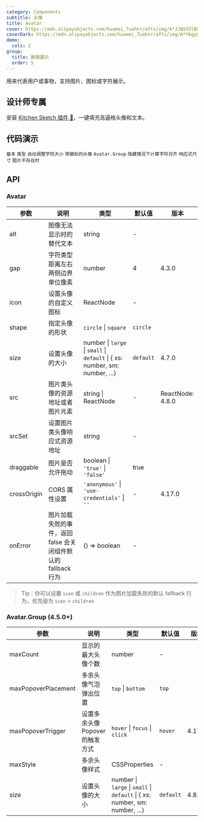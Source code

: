 ```yaml
---
category: Components
subtitle: 头像
title: Avatar
cover: https://mdn.alipayobjects.com/huamei_7uahnr/afts/img/A*JJBSS5lBG4IAAAAAAAAAAAAADrJ8AQ/original
coverDark: https://mdn.alipayobjects.com/huamei_7uahnr/afts/img/A*YbgyQaRGz-UAAAAAAAAAAAAADrJ8AQ/original
demo:
  cols: 2
group:
  title: 数据展示
  order: 5
---
```


用来代表用户或事物，支持图片、图标或字符展示。

## 设计师专属

安装 [Kitchen Sketch 插件 💎](https://kitchen.alipay.com)，一键填充高逼格头像和文本。

## 代码演示

<!-- prettier-ignore -->
<code src="./demo/basic.tsx">基本</code>
<code src="./demo/type.tsx">类型</code>
<code src="./demo/dynamic.tsx">自动调整字符大小</code>
<code src="./demo/badge.tsx">带徽标的头像</code>
<code src="./demo/group.tsx">Avatar.Group</code>
<code src="./demo/toggle-debug.tsx" debug>隐藏情况下计算字符对齐</code>
<code src="./demo/responsive.tsx">响应式尺寸</code>
<code src="./demo/fallback.tsx" debug>图片不存在时</code>

## API

### Avatar

| 参数        | 说明                                                          | 类型                                                                        | 默认值    | 版本             |
| ----------- | ------------------------------------------------------------- | --------------------------------------------------------------------------- | --------- | ---------------- |
| alt         | 图像无法显示时的替代文本                                      | string                                                                      | -         |                  |
| gap         | 字符类型距离左右两侧边界单位像素                              | number                                                                      | 4         | 4.3.0            |
| icon        | 设置头像的自定义图标                                          | ReactNode                                                                   | -         |                  |
| shape       | 指定头像的形状                                                | `circle` \| `square`                                                        | `circle`  |                  |
| size        | 设置头像的大小                                                | number \| `large` \| `small` \| `default` \| { xs: number, sm: number, ...} | `default` | 4.7.0            |
| src         | 图片类头像的资源地址或者图片元素                              | string \| ReactNode                                                         | -         | ReactNode: 4.8.0 |
| srcSet      | 设置图片类头像响应式资源地址                                  | string                                                                      | -         |                  |
| draggable   | 图片是否允许拖动                                              | boolean \| `'true'` \| `'false'`                                            | true      |                  |
| crossOrigin | CORS 属性设置                                                 | `'anonymous'` \| `'use-credentials'` \| `''`                                | -         | 4.17.0           |
| onError     | 图片加载失败的事件，返回 false 会关闭组件默认的 fallback 行为 | () => boolean                                                               | -         |                  |

> Tip：你可以设置 `icon` 或 `children` 作为图片加载失败的默认 fallback 行为，优先级为 `icon` > `children`

### Avatar.Group (4.5.0+)

| 参数                | 说明                            | 类型                                                                        | 默认值    | 版本   |
| ------------------- | ------------------------------- | --------------------------------------------------------------------------- | --------- | ------ |
| maxCount            | 显示的最大头像个数              | number                                                                      | -         |        |
| maxPopoverPlacement | 多余头像气泡弹出位置            | `top` \| `bottom`                                                           | `top`     |        |
| maxPopoverTrigger   | 设置多余头像 Popover 的触发方式 | `hover` \| `focus` \| `click`                                               | `hover`   | 4.17.0 |
| maxStyle            | 多余头像样式                    | CSSProperties                                                               | -         |        |
| size                | 设置头像的大小                  | number \| `large` \| `small` \| `default` \| { xs: number, sm: number, ...} | `default` | 4.8.0  |
